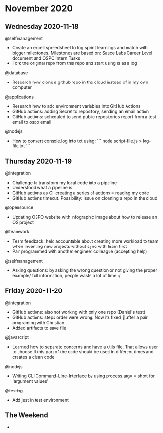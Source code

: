 # November 2020

## Wednesday 2020-11-18

@selfmanagement
- Create an excell spreedsheet to log sprint learnings and match with bigger milestones. Milestones are based on: Sauce Labs Career Level document and OSPO Intern Tasks
- Fork the original repo from this repo and start using is as a log

@database
- Research how clone a github repo in the cloud instead of in my own computer

@applications
- Research how to add environment variables into GitHub Actions
- GitHub actions: adding Secret to repository, sending an email action
- GitHub actions: scheduled to send public repositories report from a test email to ospo email

@nodejs
- How to convert console.log into txt using:
´´´
node script-file.js > log-file.txt
´´´

## Thursday 2020-11-19

@integration
- Challenge to transform my local code into a pipeline
- Understood what a pipeline is
- GitHub actions as CI: creating a series of actions = reading my code
- GitHub actions timeout. Possibility: issue on clonning a repo in the cloud

@opensource
- Updating OSPO website with infographic image about how to release an OS project

@teamwork
- Team feedback: held accountable about creating more workload to team when inventing new projects without sync with team first
- Pair programmed with another engineer colleague (accepting help)

@selfmanagement
- Asking questions: by asking the wrong question or not giving the proper example/ full information, people waste a lot of time :/


## Friday 2020-11-20
@integration
- GitHub actions: also not working with only one repo (Daniel's test)
- GitHub actions: steps order were wrong. Now its fixed 🥳 after a pair programing with Christian
- Added artifacts to save file

@javascript
- Learned how to separate concerns and have a utils file. That allows user to choose if this part of the code should be used in different times and creates a clean code

@nodejs
- Writing CLI Command-Line-Interface by using process.argv = short for 'argument values'

@testing
- Add jest in test environment

## The Weekend

-
